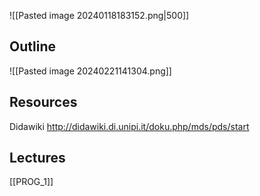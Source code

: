 ![[Pasted image 20240118183152.png|500]]

## Outline

![[Pasted image 20240221141304.png]]
## Resources
Didawiki
http://didawiki.di.unipi.it/doku.php/mds/pds/start


## Lectures
[[PROG_1]]